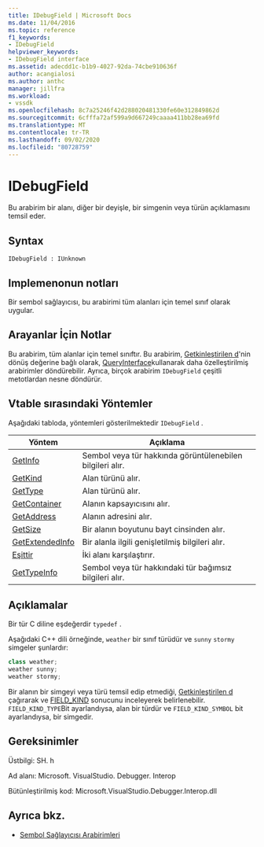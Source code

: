 ```yaml
---
title: IDebugField | Microsoft Docs
ms.date: 11/04/2016
ms.topic: reference
f1_keywords:
- IDebugField
helpviewer_keywords:
- IDebugField interface
ms.assetid: adecdd1c-b1b9-4027-92da-74cbe910636f
author: acangialosi
ms.author: anthc
manager: jillfra
ms.workload:
- vssdk
ms.openlocfilehash: 8c7a25246f42d288020481330fe60e312849862d
ms.sourcegitcommit: 6cfffa72af599a9d667249caaaa411bb28ea69fd
ms.translationtype: MT
ms.contentlocale: tr-TR
ms.lasthandoff: 09/02/2020
ms.locfileid: "80728759"
---
```

# <a name="idebugfield"></a>IDebugField
Bu arabirim bir alanı, diğer bir deyişle, bir simgenin veya türün açıklamasını temsil eder.

## <a name="syntax"></a>Syntax

```
IDebugField : IUnknown
```

## <a name="notes-for-implementers"></a>Implemenonun notları
 Bir sembol sağlayıcısı, bu arabirimi tüm alanları için temel sınıf olarak uygular.

## <a name="notes-for-callers"></a>Arayanlar İçin Notlar
 Bu arabirim, tüm alanlar için temel sınıftır. Bu arabirim, [Getkinleştirilen d](../../../extensibility/debugger/reference/idebugfield-getkind.md)'nin dönüş değerine bağlı olarak, [QueryInterface](/cpp/atl/queryinterface)kullanarak daha özelleştirilmiş arabirimler döndürebilir. Ayrıca, birçok arabirim `IDebugField` çeşitli metotlardan nesne döndürür.

## <a name="methods-in-vtable-order"></a>Vtable sırasındaki Yöntemler
 Aşağıdaki tabloda, yöntemleri gösterilmektedir `IDebugField` .

|Yöntem|Açıklama|
|------------|-----------------|
|[GetInfo](../../../extensibility/debugger/reference/idebugfield-getinfo.md)|Sembol veya tür hakkında görüntülenebilen bilgileri alır.|
|[GetKind](../../../extensibility/debugger/reference/idebugfield-getkind.md)|Alan türünü alır.|
|[GetType](../../../extensibility/debugger/reference/idebugfield-gettype.md)|Alan türünü alır.|
|[GetContainer](../../../extensibility/debugger/reference/idebugfield-getcontainer.md)|Alanın kapsayıcısını alır.|
|[GetAddress](../../../extensibility/debugger/reference/idebugfield-getaddress.md)|Alanın adresini alır.|
|[GetSize](../../../extensibility/debugger/reference/idebugfield-getsize.md)|Bir alanın boyutunu bayt cinsinden alır.|
|[GetExtendedInfo](../../../extensibility/debugger/reference/idebugfield-getextendedinfo.md)|Bir alanla ilgili genişletilmiş bilgileri alır.|
|[Eşittir](../../../extensibility/debugger/reference/idebugfield-equal.md)|İki alanı karşılaştırır.|
|[GetTypeInfo](../../../extensibility/debugger/reference/idebugfield-gettypeinfo.md)|Sembol veya tür hakkındaki tür bağımsız bilgileri alır.|

## <a name="remarks"></a>Açıklamalar
 Bir tür C diline eşdeğerdir `typedef` .

 Aşağıdaki C++ dili örneğinde, `weather` bir sınıf türüdür ve `sunny` `stormy` simgeler şunlardır:

```cpp
class weather;
weather sunny;
weather stormy;
```

 Bir alanın bir simgeyi veya türü temsil edip etmediği, [Getkinleştirilen d](../../../extensibility/debugger/reference/idebugfield-getkind.md) çağırarak ve [FIELD_KIND](../../../extensibility/debugger/reference/field-kind.md) sonucunu inceleyerek belirlenebilir. `FIELD_KIND_TYPE`Bit ayarlandıysa, alan bir türdür ve `FIELD_KIND_SYMBOL` bit ayarlandıysa, bir simgedir.

## <a name="requirements"></a>Gereksinimler
 Üstbilgi: SH. h

 Ad alanı: Microsoft. VisualStudio. Debugger. Interop

 Bütünleştirilmiş kod: Microsoft.VisualStudio.Debugger.Interop.dll

## <a name="see-also"></a>Ayrıca bkz.
- [Sembol Sağlayıcısı Arabirimleri](../../../extensibility/debugger/reference/symbol-provider-interfaces.md)
